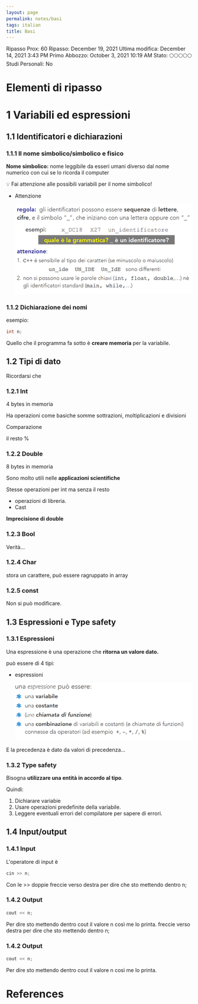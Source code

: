 ```yaml
---
layout: page
permalink: notes/basi
tags: italian
title: Basi
---
```


Ripasso Prox: 60
Ripasso: December 19, 2021
Ultima modifica: December 14, 2021 3:43 PM
Primo Abbozzo: October 3, 2021 10:19 AM
Stato: 🌕🌕🌕🌕🌕
Studi Personali: No

# Elementi di ripasso

# 1 Variabili ed espressioni

## 1.1 Identificatori e dichiarazioni

### 1.1.1 Il nome simbolico/simbolico e fisico

**Nome simbolico:** nome leggibile da esseri umani diverso dal nome numerico con cui se lo ricorda il computer

<aside>
💡 Fai attenzione alle possibili variabili per il nome simbolico!

</aside>

- Attenzione

    <img src="/images/notes/image/universita/ex-notion/Basi/Untitled.png" alt="image/universita/ex-notion/Basi/Untitled">


### 1.1.2 Dichiarazione dei nomi

esempio:

```cpp
int n;
```

Quello che il programma fa sotto è **creare memoria** per la variabile.

## 1.2 Tipi di dato

Ricordarsi che

### 1.2.1 **Int**

4 bytes in memoria

Ha operazioni come basiche somme sottrazioni, moltiplicazioni e divisioni

Comparazione

il resto %

### 1.2.2 **Double**

8 bytes in memoria

Sono molto utili nelle **applicazioni scientifiche**

Stesse operazioni per int ma senza il resto

- operazioni di libreria.
- Cast

**Imprecisione di double**

### 1.2.3 Bool

Verità...

### 1.2.4 Char

stora un carattere, può essere ragruppato in array

### 1.2.5 const

Non si può modificare.

## 1.3 Espressioni e Type safety

### 1.3.1 Espressioni

Una espressione è una operazione che **ritorna un valore dato.**

può essere di 4 tipi:

- espressioni

    <img src="/images/notes/image/universita/ex-notion/Basi/Untitled 1.png" alt="image/universita/ex-notion/Basi/Untitled 1">


E la precedenza è dato da valori di precedenza...

### 1.3.2 Type safety

Bisogna **utilizzare una entità in accordo al tipo**.

Quindi:

1. Dichiarare variabie
2. Usare operazioni predefinite della variabile.
3. Leggere eventuali errori del compilatore per sapere di errori.

## 1.4 Input/output

### 1.4.1 Input

L'operatore di input è

```cpp
cin >> n;
```

Con le >> doppie freccie verso destra per dire che sto mettendo dentro n;

### 1.4.2 Output

```cpp
cout << n;
```

Per dire sto mettendo dentro cout il valore n così me lo printa.
 freccie verso destra per dire che sto mettendo dentro n;

### 1.4.2 Output

```cpp
cout << n;
```

Per dire sto mettendo dentro cout il valore n così me lo printa.

# References